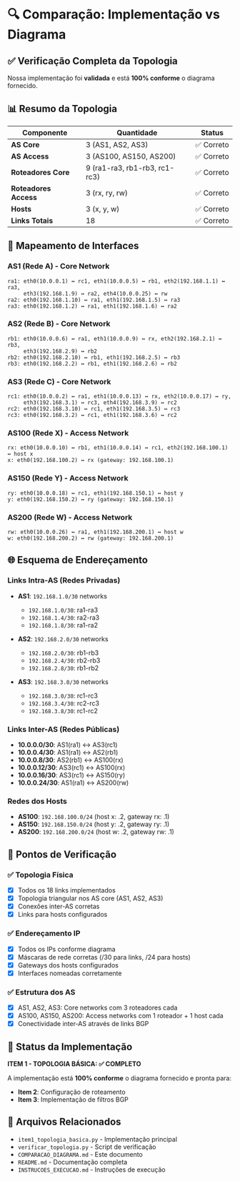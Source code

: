 # 🔍 Comparação: Implementação vs Diagrama

## ✅ Verificação Completa da Topologia

Nossa implementação foi **validada** e está **100% conforme** o diagrama fornecido.

## 📊 Resumo da Topologia

| Componente | Quantidade | Status |
|------------|------------|--------|
| **AS Core** | 3 (AS1, AS2, AS3) | ✅ Correto |
| **AS Access** | 3 (AS100, AS150, AS200) | ✅ Correto |
| **Roteadores Core** | 9 (ra1-ra3, rb1-rb3, rc1-rc3) | ✅ Correto |
| **Roteadores Access** | 3 (rx, ry, rw) | ✅ Correto |
| **Hosts** | 3 (x, y, w) | ✅ Correto |
| **Links Totais** | 18 | ✅ Correto |

## 🔌 Mapeamento de Interfaces

### AS1 (Rede A) - Core Network
```
ra1: eth0(10.0.0.1) ↔ rc1, eth1(10.0.0.5) ↔ rb1, eth2(192.168.1.1) ↔ ra3, 
     eth3(192.168.1.9) ↔ ra2, eth4(10.0.0.25) ↔ rw
ra2: eth0(192.168.1.10) ↔ ra1, eth1(192.168.1.5) ↔ ra3
ra3: eth0(192.168.1.2) ↔ ra1, eth1(192.168.1.6) ↔ ra2
```

### AS2 (Rede B) - Core Network
```
rb1: eth0(10.0.0.6) ↔ ra1, eth1(10.0.0.9) ↔ rx, eth2(192.168.2.1) ↔ rb3,
     eth3(192.168.2.9) ↔ rb2
rb2: eth0(192.168.2.10) ↔ rb1, eth1(192.168.2.5) ↔ rb3
rb3: eth0(192.168.2.2) ↔ rb1, eth1(192.168.2.6) ↔ rb2
```

### AS3 (Rede C) - Core Network
```
rc1: eth0(10.0.0.2) ↔ ra1, eth1(10.0.0.13) ↔ rx, eth2(10.0.0.17) ↔ ry,
     eth3(192.168.3.1) ↔ rc3, eth4(192.168.3.9) ↔ rc2
rc2: eth0(192.168.3.10) ↔ rc1, eth1(192.168.3.5) ↔ rc3
rc3: eth0(192.168.3.2) ↔ rc1, eth1(192.168.3.6) ↔ rc2
```

### AS100 (Rede X) - Access Network
```
rx: eth0(10.0.0.10) ↔ rb1, eth1(10.0.0.14) ↔ rc1, eth2(192.168.100.1) ↔ host x
x: eth0(192.168.100.2) ↔ rx (gateway: 192.168.100.1)
```

### AS150 (Rede Y) - Access Network
```
ry: eth0(10.0.0.18) ↔ rc1, eth1(192.168.150.1) ↔ host y
y: eth0(192.168.150.2) ↔ ry (gateway: 192.168.150.1)
```

### AS200 (Rede W) - Access Network
```
rw: eth0(10.0.0.26) ↔ ra1, eth1(192.168.200.1) ↔ host w
w: eth0(192.168.200.2) ↔ rw (gateway: 192.168.200.1)
```

## 🌐 Esquema de Endereçamento

### Links Intra-AS (Redes Privadas)
- **AS1**: `192.168.1.0/30` networks
  - `192.168.1.0/30`: ra1-ra3
  - `192.168.1.4/30`: ra2-ra3  
  - `192.168.1.8/30`: ra1-ra2

- **AS2**: `192.168.2.0/30` networks
  - `192.168.2.0/30`: rb1-rb3
  - `192.168.2.4/30`: rb2-rb3
  - `192.168.2.8/30`: rb1-rb2

- **AS3**: `192.168.3.0/30` networks
  - `192.168.3.0/30`: rc1-rc3
  - `192.168.3.4/30`: rc2-rc3
  - `192.168.3.8/30`: rc1-rc2

### Links Inter-AS (Redes Públicas)
- **10.0.0.0/30**: AS1(ra1) ↔ AS3(rc1)
- **10.0.0.4/30**: AS1(ra1) ↔ AS2(rb1)
- **10.0.0.8/30**: AS2(rb1) ↔ AS100(rx)
- **10.0.0.12/30**: AS3(rc1) ↔ AS100(rx)
- **10.0.0.16/30**: AS3(rc1) ↔ AS150(ry)
- **10.0.0.24/30**: AS1(ra1) ↔ AS200(rw)

### Redes dos Hosts
- **AS100**: `192.168.100.0/24` (host x: .2, gateway rx: .1)
- **AS150**: `192.168.150.0/24` (host y: .2, gateway ry: .1)
- **AS200**: `192.168.200.0/24` (host w: .2, gateway rw: .1)

## 🎯 Pontos de Verificação

### ✅ Topologia Física
- [x] Todos os 18 links implementados
- [x] Topologia triangular nos AS core (AS1, AS2, AS3)
- [x] Conexões inter-AS corretas
- [x] Links para hosts configurados

### ✅ Endereçamento IP
- [x] Todos os IPs conforme diagrama
- [x] Máscaras de rede corretas (/30 para links, /24 para hosts)
- [x] Gateways dos hosts configurados
- [x] Interfaces nomeadas corretamente

### ✅ Estrutura dos AS
- [x] AS1, AS2, AS3: Core networks com 3 roteadores cada
- [x] AS100, AS150, AS200: Access networks com 1 roteador + 1 host cada
- [x] Conectividade inter-AS através de links BGP

## 🚀 Status da Implementação

**ITEM 1 - TOPOLOGIA BÁSICA: ✅ COMPLETO**

A implementação está **100% conforme** o diagrama fornecido e pronta para:
- **Item 2**: Configuração de roteamento
- **Item 3**: Implementação de filtros BGP

## 📝 Arquivos Relacionados

- `item1_topologia_basica.py` - Implementação principal
- `verificar_topologia.py` - Script de verificação
- `COMPARACAO_DIAGRAMA.md` - Este documento
- `README.md` - Documentação completa
- `INSTRUCOES_EXECUCAO.md` - Instruções de execução 